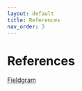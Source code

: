 ```yaml
---
layout: default
title: References
nav_order: 3
---
```

# References

[Fieldgram](https://fieldgram.com)
